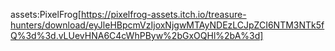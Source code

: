 assets:PixelFrog[https://pixelfrog-assets.itch.io/treasure-hunters/download/eyJleHBpcmVzIjoxNjgwMTAyNDEzLCJpZCI6NTM3NTk5fQ%3d%3d.vLUevHNA6C4cWhPByw%2bGxOQHl%2bA%3d]